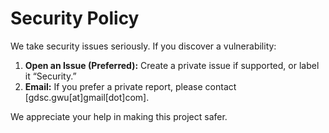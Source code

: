# Security Policy

We take security issues seriously. If you discover a vulnerability:

1. **Open an Issue (Preferred):** Create a private issue if supported, or label it “Security.”
2. **Email:** If you prefer a private report, please contact [gdsc.gwu\[at\]gmail\[dot\]com].

We appreciate your help in making this project safer.